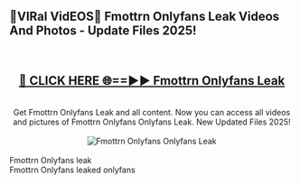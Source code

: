 <h2>🔴VIRal VidEOS🔴 Fmottrn Onlyfans Leak Videos And Photos - Update Files 2025!</h2>
<br>
<div align="center">
<h2><a href="https://213.232.235.80/live/video.php?q=fmottrn-onlyfans" rel="nofollow">🔴 CLICK HERE 🌐==►► Fmottrn Onlyfans Leak</a></h2>
<br>
Get Fmottrn Onlyfans Leak and all content. Now you can access all videos and pictures of Fmottrn Onlyfans Onlyfans Leak. New Updated Files 2025!
<br>
<br>
<a href="https://213.232.235.80/live/video.php?q=fmottrn-onlyfans" rel="nofollow" data-target="animated-image.originalLink"><img src="https://i.imgur.com/dJHk4Zq.gif" alt="Fmottrn Onlyfans Onlyfans Leak" style="max-width: 100%; display: inline-block;" data-target="animated-image.originalImage"></a>
</div>
<br>
Fmottrn Onlyfans leak<br>
Fmottrn Onlyfans leaked onlyfans